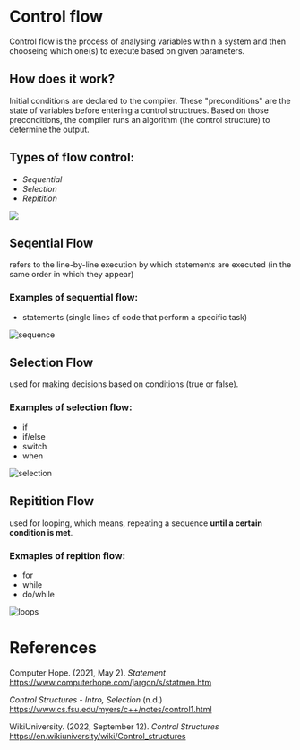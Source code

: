 # Control flow 

Control flow is the process 
of analysing variables within 
a system and then chooseing 
which one(s) to execute based 
on given parameters. 

## How does it work? 
Initial conditions are declared 
to the compiler. These "preconditions" 
are the state of variables before entering 
a control structrues. Based on those 
preconditions, the compiler runs an 
algorithm (the control structure) to 
determine the output. 

## Types of flow control: 
- *Sequential*  
- *Selection* 
- *Repitition* 

<img src="https://user-images.githubusercontent.com/109105989/195220857-b9a3a1f9-e27f-4e61-992a-4cd834704668.png" />

## Seqential Flow 
refers to the line-by-line execution by which statements are executed (in the same order in which they appear) 

### Examples of sequential flow: 
- statements (single lines of code that perform a specific task)

![sequence](https://user-images.githubusercontent.com/109105989/195222283-8e6ba0fb-f891-42b5-822c-6fd049d9946c.png)

## Selection Flow 
used for making decisions based on conditions (true or false). 

### Examples of selection flow: 
- if 
- if/else 
- switch 
- when  

![selection](https://user-images.githubusercontent.com/109105989/195222076-766229bd-9a9f-428b-8fcf-a47fa5e5986b.png)

## Repitition Flow 
used for looping, which means, repeating a sequence **until a certain condition is met**. 

### Exmaples of repition flow:
- for 
- while 
- do/while 

![loops](https://user-images.githubusercontent.com/109105989/195221769-12a5876d-e36d-4fae-9a72-48bdf34e7cf7.png)

# References
Computer Hope. (2021, May 2). *Statement* <https://www.computerhope.com/jargon/s/statmen.htm> 

*Control Structures - Intro, Selection* (n.d.) <https://www.cs.fsu.edu/myers/c++/notes/control1.html> 

WikiUniversity. (2022, September 12). *Control Structures* <https://en.wikiuniversity/wiki/Control_structures>  

